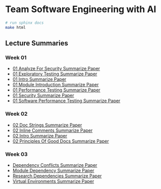 # Team Software Engineering with AI

```bash
# run sphinx docs
make html
```

## Lecture Summaries

<!-- BEGIN SUMMARIES -->

### Week 01

- [01 Analyze For Security Summarize Paper](transcripts/summaries/week-01/01-analyze-for-security-summarize-paper.md)
- [01 Exploratory Testing Summarize Paper](transcripts/summaries/week-01/01-exploratory-testing-summarize-paper.md)
- [01 Intro Summarize Paper](transcripts/summaries/week-01/01-intro-summarize-paper.md)
- [01 Module Introduction Summarize Paper](transcripts/summaries/week-01/01-module-introduction-summarize-paper.md)
- [01 Performance Testing Summarize Paper](transcripts/summaries/week-01/01-performance-testing-summarize-paper.md)
- [01 Security Summarize Paper](transcripts/summaries/week-01/01-security-summarize-paper.md)
- [01 Software Performance Testing Summarize Paper](transcripts/summaries/week-01/01-software-performance-testing-summarize-paper.md)

### Week 02

- [02 Doc Strings Summarize Paper](transcripts/summaries/week-02/02-doc-strings-summarize-paper.md)
- [02 Inline Comments Summarize Paper](transcripts/summaries/week-02/02-inline-comments-summarize-paper.md)
- [02 Intro Summarize Paper](transcripts/summaries/week-02/02-intro-summarize-paper.md)
- [02 Principles Of Good Docs Summarize Paper](transcripts/summaries/week-02/02-principles-of-good-docs-summarize-paper.md)

### Week 03

- [Dependency Conflicts Summarize Paper](transcripts/summaries/week-03/dependency-conflicts-summarize-paper.md)
- [Module Dependency Summarize Paper](transcripts/summaries/week-03/module-dependency-summarize-paper.md)
- [Research Dependencies Summarize Paper](transcripts/summaries/week-03/research-dependencies-summarize-paper.md)
- [Virtual Environments Summarize Paper](transcripts/summaries/week-03/virtual-environments-summarize-paper.md)

<!-- END SUMMARIES -->
